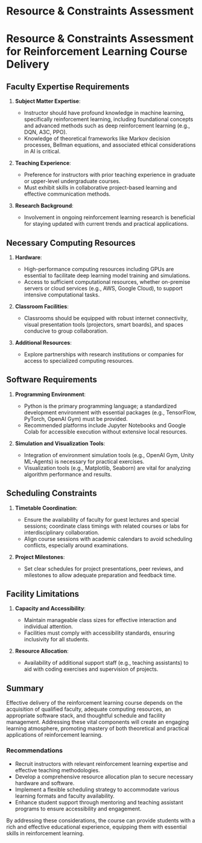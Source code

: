 Resource & Constraints Assessment
=================================

# Resource & Constraints Assessment for Reinforcement Learning Course Delivery

## Faculty Expertise Requirements

1. **Subject Matter Expertise**: 
   - Instructor should have profound knowledge in machine learning, specifically reinforcement learning, including foundational concepts and advanced methods such as deep reinforcement learning (e.g., DQN, A3C, PPO).
   - Knowledge of theoretical frameworks like Markov decision processes, Bellman equations, and associated ethical considerations in AI is critical.

2. **Teaching Experience**:
   - Preference for instructors with prior teaching experience in graduate or upper-level undergraduate courses.
   - Must exhibit skills in collaborative project-based learning and effective communication methods.

3. **Research Background**:
   - Involvement in ongoing reinforcement learning research is beneficial for staying updated with current trends and practical applications.

## Necessary Computing Resources

1. **Hardware**:
   - High-performance computing resources including GPUs are essential to facilitate deep learning model training and simulations.
   - Access to sufficient computational resources, whether on-premise servers or cloud services (e.g., AWS, Google Cloud), to support intensive computational tasks.

2. **Classroom Facilities**:
   - Classrooms should be equipped with robust internet connectivity, visual presentation tools (projectors, smart boards), and spaces conducive to group collaboration.

3. **Additional Resources**:
   - Explore partnerships with research institutions or companies for access to specialized computing resources.

## Software Requirements

1. **Programming Environment**:
   - Python is the primary programming language; a standardized development environment with essential packages (e.g., TensorFlow, PyTorch, OpenAI Gym) must be provided.
   - Recommended platforms include Jupyter Notebooks and Google Colab for accessible execution without extensive local resources.

2. **Simulation and Visualization Tools**:
   - Integration of environment simulation tools (e.g., OpenAI Gym, Unity ML-Agents) is necessary for practical exercises.
   - Visualization tools (e.g., Matplotlib, Seaborn) are vital for analyzing algorithm performance and results.

## Scheduling Constraints

1. **Timetable Coordination**:
   - Ensure the availability of faculty for guest lectures and special sessions; coordinate class timings with related courses or labs for interdisciplinary collaboration.
   - Align course sessions with academic calendars to avoid scheduling conflicts, especially around examinations.

2. **Project Milestones**:
   - Set clear schedules for project presentations, peer reviews, and milestones to allow adequate preparation and feedback time.

## Facility Limitations

1. **Capacity and Accessibility**:
   - Maintain manageable class sizes for effective interaction and individual attention.
   - Facilities must comply with accessibility standards, ensuring inclusivity for all students.

2. **Resource Allocation**:
   - Availability of additional support staff (e.g., teaching assistants) to aid with coding exercises and supervision of projects.

## Summary

Effective delivery of the reinforcement learning course depends on the acquisition of qualified faculty, adequate computing resources, an appropriate software stack, and thoughtful schedule and facility management. Addressing these vital components will create an engaging learning atmosphere, promoting mastery of both theoretical and practical applications of reinforcement learning. 

### Recommendations
- Recruit instructors with relevant reinforcement learning expertise and effective teaching methodologies.
- Develop a comprehensive resource allocation plan to secure necessary hardware and software.
- Implement a flexible scheduling strategy to accommodate various learning formats and faculty availability.
- Enhance student support through mentoring and teaching assistant programs to ensure accessibility and engagement.

By addressing these considerations, the course can provide students with a rich and effective educational experience, equipping them with essential skills in reinforcement learning.